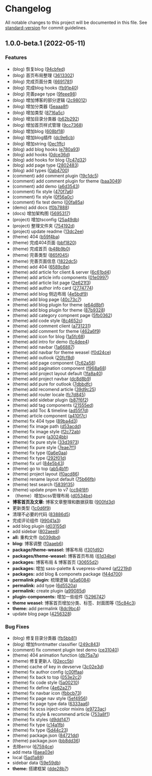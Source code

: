 # Changelog

All notable changes to this project will be documented in this file. See [standard-version](https://github.com/conventional-changelog/standard-version) for commit guidelines.

## 1.0.0-beta.1 (2022-05-11)


### Features

* (blog) 恢复blog ([94cbfed](https://github.com/CavinHuang/vuepress-theme-weasel/commit/94cbfed07c54323eb90ceaaeedd61aac46e7c63c))
* (blog) 首页布局整理 ([3613302](https://github.com/CavinHuang/vuepress-theme-weasel/commit/3613302a67392d235c91cf31efdd7b3ef9efdc3b))
* (blog) 完成页面分类 ([6691781](https://github.com/CavinHuang/vuepress-theme-weasel/commit/66917813486ae50de79aae6c6e84f6c3c38cbf01))
* (blog) 完成blog hooks ([fb91e40](https://github.com/CavinHuang/vuepress-theme-weasel/commit/fb91e400fbc1c3492867c093ea39e9ff3304e843))
* (blog) 完善page type ([9feee98](https://github.com/CavinHuang/vuepress-theme-weasel/commit/9feee9823116ac882edc379afccdff7081c74bb4))
* (blog) 增加博客的部分逻辑 ([2c98012](https://github.com/CavinHuang/vuepress-theme-weasel/commit/2c98012fd63415174bfbffc4f265b46d4aa7754f))
* (blog) 增加分类器 ([5eaaa8f](https://github.com/CavinHuang/vuepress-theme-weasel/commit/5eaaa8fa929e2ed1c926dc11dd229c3423170775))
* (blog) 增加类型 ([8716a5c](https://github.com/CavinHuang/vuepress-theme-weasel/commit/8716a5c333bf79eebcc6ca1cdc3ad9b9a4e165b2))
* (blog) 增加目录分类器 ([b62b292](https://github.com/CavinHuang/vuepress-theme-weasel/commit/b62b29221bcded7b04a89007fc9a70095cb88ad6))
* (blog) 增加首页样式管理 ([9cc7368](https://github.com/CavinHuang/vuepress-theme-weasel/commit/9cc7368cc9975fe4d2619d98429ef0de1f1b2247))
* (blog) 增加blog ([608bf18](https://github.com/CavinHuang/vuepress-theme-weasel/commit/608bf180b99ee7deb318d9e9a5686b0fa3ccb3ad))
* (blog) 增加blog插件 ([dc9e6cb](https://github.com/CavinHuang/vuepress-theme-weasel/commit/dc9e6cb38d9cab74405ced36484b122be3a50cdd))
* (blog) 增加string ([0ec1ffc](https://github.com/CavinHuang/vuepress-theme-weasel/commit/0ec1ffc47cb0860cc3636ed4048bfff790b00ea3))
* (blog) add blog hooks ([e780a93](https://github.com/CavinHuang/vuepress-theme-weasel/commit/e780a9303edc264922afd6bcabdb8331f02449f7))
* (blog) add hooks ([0dce36d](https://github.com/CavinHuang/vuepress-theme-weasel/commit/0dce36d530c26ec30686b5d43bb49ad1ff21bd8f))
* (blog) add hooks for blog ([7c47d32](https://github.com/CavinHuang/vuepress-theme-weasel/commit/7c47d32697dc45ab9b60d6feb916c5740a8e656f))
* (blog) add page type ([2802483](https://github.com/CavinHuang/vuepress-theme-weasel/commit/28024831c168206fc9148f72aea285d006b69b74))
* (blog) add types ([0ab4700](https://github.com/CavinHuang/vuepress-theme-weasel/commit/0ab4700dd766fd632ffe3642281a43c67e0cdc92))
* (comment) add comment plugin ([19c1dc5](https://github.com/CavinHuang/vuepress-theme-weasel/commit/19c1dc5fa6474b253330b035ae6677aaaf1f400f))
* (comment) add comment plugin for theme ([baa3049](https://github.com/CavinHuang/vuepress-theme-weasel/commit/baa30495abd760bb978f4b02157c9a71fe2274d3))
* (comment) add demo ([a6d3543](https://github.com/CavinHuang/vuepress-theme-weasel/commit/a6d354366fb090cbb7ee517b8bcdcc643a5bc62e))
* (comment) fix style ([470f7a6](https://github.com/CavinHuang/vuepress-theme-weasel/commit/470f7a6b8f79b281926f07479330c411727840aa))
* (comment) fix style ([0f56a0c](https://github.com/CavinHuang/vuepress-theme-weasel/commit/0f56a0ceee7d8ca63387ed796155717b99c42a13))
* (comment) fix test demo ([00fa85a](https://github.com/CavinHuang/vuepress-theme-weasel/commit/00fa85a6b6134b27127ad59f2167255cb2196054))
* (demo) add docs ([f0b7888](https://github.com/CavinHuang/vuepress-theme-weasel/commit/f0b7888280847983f967083acd5188fd1d6809ab))
* (docs) 增加架构图 ([5695317](https://github.com/CavinHuang/vuepress-theme-weasel/commit/56953171edb2a682474638d0b8f1004c59d0147b))
* (project) 增加tsconfig ([25a49db](https://github.com/CavinHuang/vuepress-theme-weasel/commit/25a49db7b71e8efb17747b6af1a75b043b75263a))
* (project) 整理文件夹 ([754192d](https://github.com/CavinHuang/vuepress-theme-weasel/commit/754192d551f85c9aab2e68e594eedcda96bf3217))
* (project) update readme ([13dc2ee](https://github.com/CavinHuang/vuepress-theme-weasel/commit/13dc2ee61d12da50c1080c5a17b1300b80a0b647))
* (theme) 404 ([b59f4ba](https://github.com/CavinHuang/vuepress-theme-weasel/commit/b59f4ba9df599cf46271ad83bd24f44dd4937fd5))
* (theme) 完成404页面 ([bbf1820](https://github.com/CavinHuang/vuepress-theme-weasel/commit/bbf182010fa49fcf3cbe3639031d45f67a135ceb))
* (theme) 完成首页 ([b48b9b0](https://github.com/CavinHuang/vuepress-theme-weasel/commit/b48b9b0b0f38a7d006d977527640c04ef87dbadd))
* (theme) 完善类型 ([865f045](https://github.com/CavinHuang/vuepress-theme-weasel/commit/865f045a64408231047595d88880568d9c826323))
* (theme) 完善页面信息 ([1822dc5](https://github.com/CavinHuang/vuepress-theme-weasel/commit/1822dc504c25c96eb3eb62cafbba114cefc8ae33))
* (theme) add 404 ([6589c8e](https://github.com/CavinHuang/vuepress-theme-weasel/commit/6589c8e5aa70546f3d27a219d615068b52d6a28b))
* (theme) add article for client & server ([6c61bd4](https://github.com/CavinHuang/vuepress-theme-weasel/commit/6c61bd43d2c9d0f847cb2012d23d2289e703f807))
* (theme) add article info components ([01e0997](https://github.com/CavinHuang/vuepress-theme-weasel/commit/01e09972937bd49791070bbfdf61733a67372db8))
* (theme) add article list page ([2e621f3](https://github.com/CavinHuang/vuepress-theme-weasel/commit/2e621f35baa30647bdd401026baed9b2f7b7f4bd))
* (theme) add author info card ([2774774](https://github.com/CavinHuang/vuepress-theme-weasel/commit/2774774e2da4a425bc6ced2d91ee85b96f128747))
* (theme) add blog 侧边布局 ([4e5bdf9](https://github.com/CavinHuang/vuepress-theme-weasel/commit/4e5bdf9a2ebf344d2e3d6bf9abf5ada306dc0e8b))
* (theme) add blog page ([40c73c7](https://github.com/CavinHuang/vuepress-theme-weasel/commit/40c73c7bfe3a010e97d2a2ce7e08d36d5d2e1a5c))
* (theme) add blog plugin for theme ([e64d8bf](https://github.com/CavinHuang/vuepress-theme-weasel/commit/e64d8bf67407b9f48292cf84bdf560ac8791e94b))
* (theme) add blog plugin for theme ([87b9328](https://github.com/CavinHuang/vuepress-theme-weasel/commit/87b9328cda65048171d62c35b0356d0abbf3fa26))
* (theme) add category compnent page ([5fb0362](https://github.com/CavinHuang/vuepress-theme-weasel/commit/5fb036200bda40860640de68cc5f627bc721f6c0))
* (theme) add code style ([8c4652c](https://github.com/CavinHuang/vuepress-theme-weasel/commit/8c4652cf99db921a296fe9b0f2aa117544d6ca4a))
* (theme) add comment client ([a731231](https://github.com/CavinHuang/vuepress-theme-weasel/commit/a731231b5e87657cfccb1e5ecb496ea267bdf169))
* (theme) add comment for theme ([462a6f9](https://github.com/CavinHuang/vuepress-theme-weasel/commit/462a6f97f339ce9b4aad33e58996c87698485819))
* (theme) add icon for blog ([1a5fc68](https://github.com/CavinHuang/vuepress-theme-weasel/commit/1a5fc68b68a7ec0f5bf81fd6ce79ae4d0553de2a))
* (theme) add intro for demo ([fc4dee4](https://github.com/CavinHuang/vuepress-theme-weasel/commit/fc4dee4b2f16396838800018bd375d72dbf7ce50))
* (theme) add navbar ([1a66887](https://github.com/CavinHuang/vuepress-theme-weasel/commit/1a668876e243d37cb6f96b1068abc1aa3bbf1622))
* (theme) add navbar for theme weasel ([f0d24ce](https://github.com/CavinHuang/vuepress-theme-weasel/commit/f0d24ce2f2ca8a05c7fb38f320541e4775468a78))
* (theme) add outlook ([20fcf8d](https://github.com/CavinHuang/vuepress-theme-weasel/commit/20fcf8dfab9e7488550b19487736895430468b34))
* (theme) add page component ([7c62a58](https://github.com/CavinHuang/vuepress-theme-weasel/commit/7c62a58510ce1decc385aaccb7eeb1485a669dab))
* (theme) add pagination component ([f968a68](https://github.com/CavinHuang/vuepress-theme-weasel/commit/f968a688d9bc9e382b6131b53be6702a0f692f50))
* (theme) add project layout default ([1fa8a40](https://github.com/CavinHuang/vuepress-theme-weasel/commit/1fa8a4034a2db86581fafa1631387e024dd44c35))
* (theme) add project navbar ([dc8d8b9](https://github.com/CavinHuang/vuepress-theme-weasel/commit/dc8d8b9e7ee459256823351898578faf8e8b25b5))
* (theme) add pure for outlook ([7dbbdfc](https://github.com/CavinHuang/vuepress-theme-weasel/commit/7dbbdfccb791b15d7805175b86f4f042efadc438))
* (theme) add recomend article ([39d9c25](https://github.com/CavinHuang/vuepress-theme-weasel/commit/39d9c25b38f5f055e80fb36593b6d858e714892c))
* (theme) add router locale ([fc7d845](https://github.com/CavinHuang/vuepress-theme-weasel/commit/fc7d84530040e62e1b83ae5bf05472a7578945f5))
* (theme) add sidebar plugin ([b87f6f2](https://github.com/CavinHuang/vuepress-theme-weasel/commit/b87f6f2d33b0842f5c11b37e05f8f749265c05f9))
* (theme) add tag components ([21555ed](https://github.com/CavinHuang/vuepress-theme-weasel/commit/21555ed31c4a9f47e86655b779a12e1225e00f99))
* (theme) add Toc & timeline ([ad55f7d](https://github.com/CavinHuang/vuepress-theme-weasel/commit/ad55f7d4409f9f27bbe22c6954a5250c7326a239))
* (theme) article component ([a410f7c](https://github.com/CavinHuang/vuepress-theme-weasel/commit/a410f7c3914afaf5e188b6fbcd1094a1324056ff))
* (theme) fix 404 type ([89ba4d3](https://github.com/CavinHuang/vuepress-theme-weasel/commit/89ba4d3600f985ae6cba0e30a7d8799fb6f5f232))
* (theme) fix image path ([d53acdd](https://github.com/CavinHuang/vuepress-theme-weasel/commit/d53acdd12b58afc313bf7c6f830f234157b8fa7f))
* (theme) fix image style ([f2c72ab](https://github.com/CavinHuang/vuepress-theme-weasel/commit/f2c72ab1b2a5c75dd3f8dae73d3ff6a160127e8e))
* (theme) fix pure ([a3024bb](https://github.com/CavinHuang/vuepress-theme-weasel/commit/a3024bb3f0b39257b6582e3a221acb96a68afa0a))
* (theme) fix pure style ([33d3973](https://github.com/CavinHuang/vuepress-theme-weasel/commit/33d397360fac7434b06ababecc21995d5c9b8150))
* (theme) fix pure style ([7eae7f1](https://github.com/CavinHuang/vuepress-theme-weasel/commit/7eae7f1419478a34ef5d9021987a5a8d090ed162))
* (theme) fix type ([0a6e0aa](https://github.com/CavinHuang/vuepress-theme-weasel/commit/0a6e0aa9b5d4e9eebdbdb009be36e39dd72487de))
* (theme) fix type ([292f01d](https://github.com/CavinHuang/vuepress-theme-weasel/commit/292f01da668c3c86678289d9a3a14cc4325364b4))
* (theme) fix url ([84e5b43](https://github.com/CavinHuang/vuepress-theme-weasel/commit/84e5b4365a28c535e69db52ce7c29d71226ac7f9))
* (theme) go to top ([ab54b1f](https://github.com/CavinHuang/vuepress-theme-weasel/commit/ab54b1f0165584ff2f17cdeaf913cffd4edf5a1f))
* (theme) project layout ([f0acd86](https://github.com/CavinHuang/vuepress-theme-weasel/commit/f0acd861f254e4c7654699d0884b6da2de31ef7b))
* (theme) rename layout default ([75b66fb](https://github.com/CavinHuang/vuepress-theme-weasel/commit/75b66fb6592e00681482a1a98afdc54ecb85f3b9))
* (theme) test search ([5839135](https://github.com/CavinHuang/vuepress-theme-weasel/commit/583913513f44c8f125e4587bd51f5acb50760db7))
* (theme) update pnpm to v7 ([cc94f8f](https://github.com/CavinHuang/vuepress-theme-weasel/commit/cc94f8f23a770a39995e636725713cd8070d11fb))
* （theme）增加scss管理布局 ([d0534be](https://github.com/CavinHuang/vuepress-theme-weasel/commit/d0534be6fedb98af4f8f7cbbf28f8cd0a7f4c247))
* **博客首页及文章:** 博客文章整理和数据获取 ([900fd3d](https://github.com/CavinHuang/vuepress-theme-weasel/commit/900fd3d7ac82fb9e6dab551830b3f0496a9a0a64))
* 更新类型 ([1c0d6f9](https://github.com/CavinHuang/vuepress-theme-weasel/commit/1c0d6f9b91696a4068ebb3ecebf05b42c07b886b))
* 清理不必要的代码 ([83886d5](https://github.com/CavinHuang/vuepress-theme-weasel/commit/83886d5474fcb0c590bf672cbf28b8d4cf91a281))
* 完成评论组件 ([99041a3](https://github.com/CavinHuang/vuepress-theme-weasel/commit/99041a3447968b87140329b4d698d84f9053c134))
* add blog plugin ([d03155d](https://github.com/CavinHuang/vuepress-theme-weasel/commit/d03155d70dcf461d9b7b0bb2b21297fdbdd30901))
* add sidebar ([802aee8](https://github.com/CavinHuang/vuepress-theme-weasel/commit/802aee8ad86e52cef714730e94032261ade85623))
* **all:** 重构文件 ([b039dbd](https://github.com/CavinHuang/vuepress-theme-weasel/commit/b039dbd43afe790d3c2bba0775e423f049493efe))
* **blog:** 博客调整 ([f0aaeb6](https://github.com/CavinHuang/vuepress-theme-weasel/commit/f0aaeb6251cf21b30d7114c3e7aae124e4bae55a))
* **package/theme-weasel:** 博客布局 ([f301d92](https://github.com/CavinHuang/vuepress-theme-weasel/commit/f301d9228e8d7e66aae4a0da94d4496f2b9216d4))
* **packages/theme-weasel:** 博客首页布局 ([61d34be](https://github.com/CavinHuang/vuepress-theme-weasel/commit/61d34bebb1f0fdd6bebdf4d426b596cbfb2718a9))
* **packages:** 博客布局 & 博客首页 ([30655d2](https://github.com/CavinHuang/vuepress-theme-weasel/commit/30655d2aa1800a8f6ef8a059417142c7c3b52835))
* **packages:** 增加 sass-palette & vuepress-shared ([af2219d](https://github.com/CavinHuang/vuepress-theme-weasel/commit/af2219dad4b5c6a2f7e4a445959f757a8e301ac5))
* **packages:** add blog & componets package ([f44d700](https://github.com/CavinHuang/vuepress-theme-weasel/commit/f44d7004ef7840e40d8161cef81822d34944da7f))
* **permalink plugin:** 梳理逻辑 ([a5a6084](https://github.com/CavinHuang/vuepress-theme-weasel/commit/a5a6084e5222cb823be0a7669837cc125087f3b3))
* **permalink:** add type ([6d5520a](https://github.com/CavinHuang/vuepress-theme-weasel/commit/6d5520a881fbbbc960181637931fa6ecffe565ec))
* **permalink:** create plugin ([a99085d](https://github.com/CavinHuang/vuepress-theme-weasel/commit/a99085d00dfa7c09a8b6daa73002f1a63b8b05d8))
* **plugin-components:** 增加一些组件 ([5296742](https://github.com/CavinHuang/vuepress-theme-weasel/commit/5296742303d5ae8d0924352d61180a338003995b))
* **theme weasel:** 博客首页增加分类、标签、封面图等 ([15c84c3](https://github.com/CavinHuang/vuepress-theme-weasel/commit/15c84c36ece699cf4d2df4bc734668bd34b2d8ff))
* **theme:** add permalink ([8dc9bc4](https://github.com/CavinHuang/vuepress-theme-weasel/commit/8dc9bc4dec6eeb8cbd606deaa4608edd479f4d1b))
* update blog page ([4256328](https://github.com/CavinHuang/vuepress-theme-weasel/commit/4256328678ed8dff7f5b72c11fc62c2ccc4a3db0))


### Bug Fixes

* (blog) 修复目录分类器 ([fb5bb81](https://github.com/CavinHuang/vuepress-theme-weasel/commit/fb5bb810fe006331fd14108984c2a8ea530d8255))
* (blog) 增加frontmatter classifier ([249c843](https://github.com/CavinHuang/vuepress-theme-weasel/commit/249c8433c24c3e314a0179be77ecb0fbdbfe7646))
* (comment) fix comment plugin test demo ([ce31040](https://github.com/CavinHuang/vuepress-theme-weasel/commit/ce31040977217750ad9af270698a3925ddbfbcde))
* (theme) 404 animation function ([db75a7a](https://github.com/CavinHuang/vuepress-theme-weasel/commit/db75a7a66dc46d57b8ecf3be708d39cd0ac3d11b))
* (theme) 修复更新人 ([92ecc5b](https://github.com/CavinHuang/vuepress-theme-weasel/commit/92ecc5b3e8212368fd179fad792c3ba8e7bcef51))
* (theme) cache of key in devserve ([3c02e3d](https://github.com/CavinHuang/vuepress-theme-weasel/commit/3c02e3d7dbd97077dbee42a3b48058f0aef88e4d))
* (theme) fix author config ([c00ffaa](https://github.com/CavinHuang/vuepress-theme-weasel/commit/c00ffaa1346d2a24f13244f4de7bbe71cd2e16a4))
* (theme) fix back to top ([053e2c2](https://github.com/CavinHuang/vuepress-theme-weasel/commit/053e2c251adb2bb4d3c58fd5be9b3685aabf7cb0))
* (theme) fix code style ([5a00210](https://github.com/CavinHuang/vuepress-theme-weasel/commit/5a0021056ae3733b4b2e457f7d5351b6a1ee48a5))
* (theme) fix define ([4e62a27](https://github.com/CavinHuang/vuepress-theme-weasel/commit/4e62a27242556674c4ec8f1144f036ffc05697c5))
* (theme) fix navbar icon ([fbbcb73](https://github.com/CavinHuang/vuepress-theme-weasel/commit/fbbcb7379154a71db645ddd091e6f76139c573eb))
* (theme) fix page nav style ([5ef4956](https://github.com/CavinHuang/vuepress-theme-weasel/commit/5ef49568083f1339c78f157f3629bbf4103e2ca9))
* (theme) fix page type data ([6333aa6](https://github.com/CavinHuang/vuepress-theme-weasel/commit/6333aa691526386d0f10ed3e993933762cba7c0c))
* (theme) fix scss inject-color mixins ([e9723ac](https://github.com/CavinHuang/vuepress-theme-weasel/commit/e9723ac197559bb2008f555391c56ba2918a7e37))
* (theme) fix style & recommend article ([753a8f1](https://github.com/CavinHuang/vuepress-theme-weasel/commit/753a8f141c887ab5e859e9bdbec8d27adb9d800d))
* (theme) fix styles ([d9dd147](https://github.com/CavinHuang/vuepress-theme-weasel/commit/d9dd147a11629d90543382314a0c334a3b806287))
* (theme) fix type ([c14a1fb](https://github.com/CavinHuang/vuepress-theme-weasel/commit/c14a1fb0cf0e5a20284fd8baf87f79d77dce8af3))
* (theme) fix type ([5d44c23](https://github.com/CavinHuang/vuepress-theme-weasel/commit/5d44c2337e48fb165f7ebe6da1e0e0bd0caef1a2))
* (theme) package.json ([84721dd](https://github.com/CavinHuang/vuepress-theme-weasel/commit/84721ddfb861563f998708a67b2c3f41aea0bd64))
* (theme) package.json ([bb8dd36](https://github.com/CavinHuang/vuepress-theme-weasel/commit/bb8dd362c8db94b373c7ba61b6fd56a01b4f29e9))
* 去除error ([67594ce](https://github.com/CavinHuang/vuepress-theme-weasel/commit/67594ce2f06d919a5c276d8d2be0964e14548678))
* add meta ([6aea03e](https://github.com/CavinHuang/vuepress-theme-weasel/commit/6aea03eff8b450aa0479003fa536cf2eda5739cb))
* local ([5ad1a88](https://github.com/CavinHuang/vuepress-theme-weasel/commit/5ad1a88ad79f172b0447e9f389bf92e31c39e822))
* sidebar data ([59e59db](https://github.com/CavinHuang/vuepress-theme-weasel/commit/59e59dbee1b38a4eee69cd274d99dcce2b9bcae1))
* **theme:** 搭建框架 ([dde28b7](https://github.com/CavinHuang/vuepress-theme-weasel/commit/dde28b7853148c9456cb94b19e4546864ffe3375))
